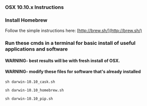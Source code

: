 ### OSX 10.10.x Instructions

### Install Homebrew

Follow the simple instructions here: [http://brew.sh/](http://brew.sh/)

### Run these cmds in a terminal for basic install of useful applications and software
#### WARNING- best results will be with fresh install of OSX.
#### WARNING- modify these files for software that's already installed

`sh darwin-10.10_cask.sh`

`sh darwin-10.10_homebrew.sh`

`sh darwin-10.10_pip.sh`
